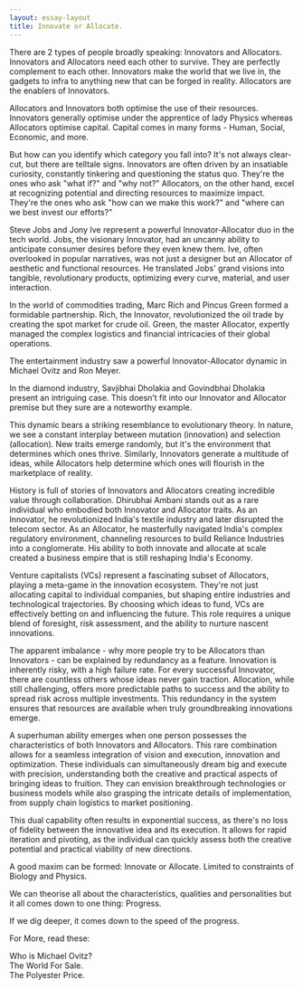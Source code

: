 ```yaml
---
layout: essay-layout
title: Innovate or Allocate.
---
```


There are 2 types of people broadly speaking: Innovators and Allocators. Innovators and Allocators need each other to survive. They are perfectly complement to each other. Innovators make the world that we live in, the gadgets to infra to anything new that can be forged in reality. Allocators are the enablers of Innovators.

Allocators and Innovators both optimise the use of their resources. Innovators generally optimise under the apprentice of lady Physics whereas Allocators optimise capital. Capital comes in many forms - Human, Social, Economic, and more.

But how can you identify which category you fall into? It's not always clear-cut, but there are telltale signs. Innovators are often driven by an insatiable curiosity, constantly tinkering and questioning the status quo. They're the ones who ask "what if?" and "why not?" Allocators, on the other hand, excel at recognizing potential and directing resources to maximize impact. They're the ones who ask "how can we make this work?" and "where can we best invest our efforts?"

Steve Jobs and Jony Ive represent a powerful Innovator-Allocator duo in the tech world. Jobs, the visionary Innovator, had an uncanny ability to anticipate consumer desires before they even knew them. Ive, often overlooked in popular narratives, was not just a designer but an Allocator of aesthetic and functional resources. He translated Jobs' grand visions into tangible, revolutionary products, optimizing every curve, material, and user interaction.

In the world of commodities trading, Marc Rich and Pincus Green formed a formidable partnership. Rich, the Innovator, revolutionized the oil trade by creating the spot market for crude oil. Green, the master Allocator, expertly managed the complex logistics and financial intricacies of their global operations.

The entertainment industry saw a powerful Innovator-Allocator dynamic in Michael Ovitz and Ron Meyer.

In the diamond industry, Savjibhai Dholakia and Govindbhai Dholakia present an intriguing case. This doesn’t fit into our Innovator and Allocator premise but they sure are a noteworthy example.



This dynamic bears a striking resemblance to evolutionary theory. In nature, we see a constant interplay between mutation (innovation) and selection (allocation). New traits emerge randomly, but it's the environment that determines which ones thrive. Similarly, Innovators generate a multitude of ideas, while Allocators help determine which ones will flourish in the marketplace of reality.

History is full of stories of Innovators and Allocators creating incredible value through collaboration. Dhirubhai Ambani stands out as a rare individual who embodied both Innovator and Allocator traits. As an Innovator, he revolutionized India's textile industry and later disrupted the telecom sector. As an Allocator, he masterfully navigated India's complex regulatory environment, channeling resources to build Reliance Industries into a conglomerate. His ability to both innovate and allocate at scale created a business empire that is still reshaping India's Economy.

Venture capitalists (VCs) represent a fascinating subset of Allocators, playing a meta-game in the innovation ecosystem. They're not just allocating capital to individual companies, but shaping entire industries and technological trajectories. By choosing which ideas to fund, VCs are effectively betting on and influencing the future. This role requires a unique blend of foresight, risk assessment, and the ability to nurture nascent innovations.

The apparent imbalance - why more people try to be Allocators than Innovators - can be explained by redundancy as a feature. Innovation is inherently risky, with a high failure rate. For every successful Innovator, there are countless others whose ideas never gain traction. Allocation, while still challenging, offers more predictable paths to success and the ability to spread risk across multiple investments. This redundancy in the system ensures that resources are available when truly groundbreaking innovations emerge.

A superhuman ability emerges when one person possesses the characteristics of both Innovators and Allocators. This rare combination allows for a seamless integration of vision and execution, innovation and optimization. These individuals can simultaneously dream big and execute with precision, understanding both the creative and practical aspects of bringing ideas to fruition. They can envision breakthrough technologies or business models while also grasping the intricate details of implementation, from supply chain logistics to market positioning.

This dual capability often results in exponential success, as there's no loss of fidelity between the innovative idea and its execution. It allows for rapid iteration and pivoting, as the individual can quickly assess both the creative potential and practical viability of new directions.

A good maxim can be formed: Innovate or Allocate. Limited to constraints of Biology and Physics.

We can theorise all about the characteristics, qualities and personalities but it all comes down to one thing: Progress.

If we dig deeper, it comes down to the speed of the progress.



For More, read these:

Who is Michael Ovitz?\
The World For Sale.\
The Polyester Price.
